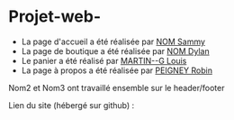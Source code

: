 # Projet-web-

  - La page d'accueil a été réalisée par [NOM Sammy](mailto:robin.peigney@edu.univ-fcomte.fr)
  - La page de boutique a été réalisée par [NOM Dylan](mailto:robin.peigney@edu.univ-fcomte.fr)
  - Le panier a été réalisé par [MARTIN--G Louis](mailto:louis.martin--grentzinger@edu.univ-fcomte.fr)
  - La page à propos a été réalisée par [PEIGNEY Robin](mailto:robin.peigney@edu.univ-fcomte.fr)

Nom2 et Nom3 ont travaillé ensemble sur le header/footer

Lien du site (hébergé sur github) :

